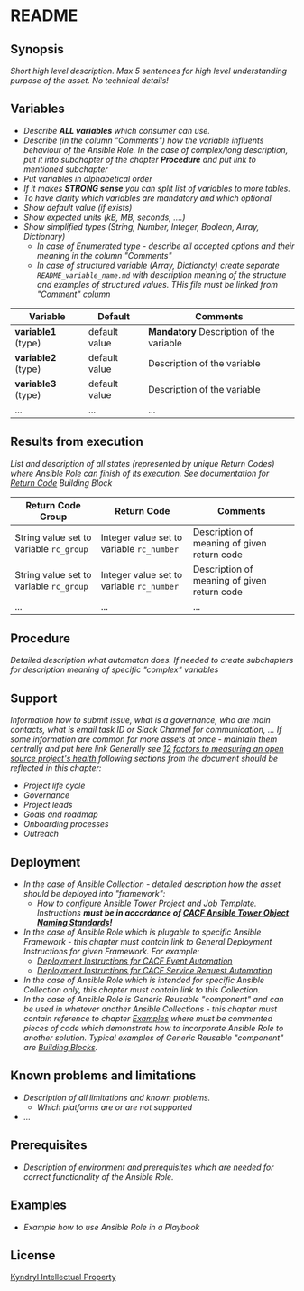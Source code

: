 # README

## Synopsis

_Short high level description. Max 5 sentences for high level understanding purpose of the asset. No technical details!_

## Variables

* _Describe **ALL variables** which consumer can use._
* _Describe (in the column "Comments") how the variable influents behaviour of the Ansible Role. In the case of complex/long description, put it into subchapter of the chapter **Procedure** and put link to mentioned subchapter_
* _Put variables in alphabetical order_
* _If it makes **STRONG sense** you can split list of variables to more tables._
* _To have clarity which variables are mandatory and which optional_
* _Show default value (if exists)_
* _Show expected units  (kB, MB, seconds, ….)_
* _Show simplified types (String, Number, Integer, Boolean, Array, Dictionary)_
  * _In case of Enumerated type - describe all accepted options and their meaning in the column "Comments"_
  * _In case of structured variable (Array, Dictionaty) create separate `README_variable_name.md` with description meaning of the structure and examples of structured values. THis file must be linked from "Comment" column_

Variable | Default| Comments
----------|-----------------|--------
**variable1** (type) | default value| **Mandatory** Description of the variable
**variable2** (type) | default value| Description of the variable
**variable3** (type) | default value| Description of the variable
... | ... |  ...

## Results from execution

_List and description of all states (represented by unique Return Codes) where Ansible Role can finish of its execution._
_See documentation for [Return Code](https://github.kyndryl.net/Continuous-Engineering/ansible_role_returncode/) Building Block_

Return Code Group | Return Code | Comments
----------|--------------|---------
String value set to variable `rc_group` | Integer value set to variable `rc_number` |  Description of meaning of given return code
String value set to variable `rc_group` | Integer value set to variable `rc_number` |  Description of meaning of given return code
... | ... |  ...

## Procedure

_Detailed description what automaton does._
_If needed to create subchapters for description meaning of specific "complex" variables_

## Support

_Information how to submit issue, what is a governance, who are main contacts, what is email task ID or Slack Channel for communication, ..._
_If some information are common for more assets at once - maintain them centrally and put here link_
_Generally see [12 factors to measuring an open source project's health](https://www.redhat.com/en/blog/12-factors-measuring-open-source-projects-health) following sections from the document should be reflected in this chapter:_

* _Project life cycle_
* _Governance_
* _Project leads_
* _Goals and roadmap_
* _Onboarding processes_
* _Outreach_

## Deployment

* _In the case of Ansible Collection - detailed description how the asset should be deployed into "framework":_
  * _How to configure Ansible Tower Project and Job Template. Instructions **must be in accordance of [CACF Ansible Tower Object Naming Standards](https://github.kyndryl.net/Continuous-Engineering/TWPs/tree/master/CACF%20Ansible%20Tower%20Object%20Naming%20Standards)!**_
* _In the case of Ansible Role which is plugable to specific Ansible Framework - this chapter must contain link to General Deployment Instructions for given Framework. For example:_
  * _[Deployment Instructions for CACF Event Automation](https://continuous-engineering.eu-de.mybluemix.net/markdown/Continuous-Engineering%2FCACM_Automation_Services%2Fhowto-deploy-new-ansible-automation.md)_
  * _[Deployment Instructions for CACF Service Request Automation](https://github.kyndryl.net/Continuous-Engineering/CE-Documentation/tree/master/Community%20Guidelines/Ansible%20Guides/SRA%20Guides)_
* _In the case of Ansible Role which is intended for specific Ansible Collection only, this chapter must contain link to this Collection._
* _In the case of Ansible Role is Generic Reusable "component" and can be used in whatever another Ansible Collections - this chapter must contain reference to chapter [Examples](#examples) where must be commented pieces of code which demonstrate how to incorporate Ansible Role to another solution. Typical examples of Generic Reusable "component" are [Building Blocks](https://github.kyndryl.net/Continuous-Engineering/CE-Documentation/blob/master/Community%20Guidelines/Ansible%20Guides/Development%20Standards/BuildingBlocks.md)._

## Known problems and limitations

* _Description of all limitations and known problems._
  * _Which platforms are or are not supported_
* _..._

## Prerequisites

* _Description of environment and prerequisites which are needed for correct functionality of the Ansible Role._

## Examples

* _Example how to use Ansible Role in a Playbook_

## License

[Kyndryl Intellectual Property](https://github.kyndryl.net/Continuous-Engineering/CE-Documentation/blob/master/files/LICENSE.md)
